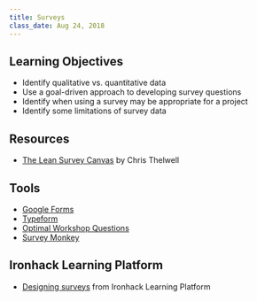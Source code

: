 ```yaml
---
title: Surveys
class_date: Aug 24, 2018
---
```


Learning Objectives
-------------------

- Identify qualitative vs. quantitative data
- Use a goal-driven approach to developing survey questions
- Identify when using a survey may be appropriate for a project
- Identify some limitations of survey data

Resources
----------

- [The Lean Survey Canvas](http://www.christhelwell.com/live/the-lean-survey-canvas/#.W3TZ3i-B3OQ) by Chris Thelwell


Tools
-----

- [Google Forms](https://docs.google.com/forms/)
- [Typeform](https://www.typeform.com)
- [Optimal Workshop Questions](https://www.optimalworkshop.com/questions)
- [Survey Monkey](https://www.surveymonkey.com)


Ironhack Learning Platform
--------------------------

- [Designing surveys](http://learn.ironhack.com/#/learning_unit/4993) from Ironhack Learning Platform
